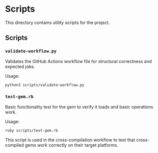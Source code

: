 # Scripts

This directory contains utility scripts for the project.

## Scripts

### `validate-workflow.py`
Validates the GitHub Actions workflow file for structural correctness and expected jobs.

Usage:
```bash
python3 scripts/validate-workflow.py
```

### `test-gem.rb`
Basic functionality test for the gem to verify it loads and basic operations work.

Usage:
```bash
ruby scripts/test-gem.rb
```

This script is used in the cross-compilation workflow to test that cross-compiled gems work correctly on their target platforms.